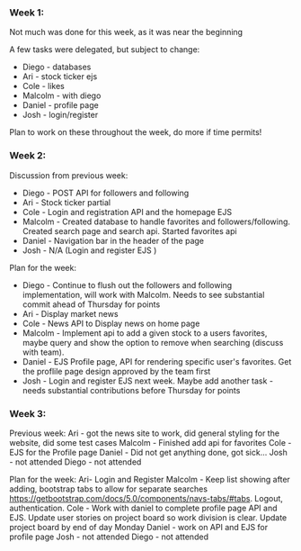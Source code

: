 ### Week 1:
Not much was done for this week, as it was near the beginning

A few tasks were delegated, but subject to change:
- Diego - databases
- Ari - stock ticker ejs
- Cole - likes 
- Malcolm - with diego
- Daniel - profile page
- Josh - login/register

Plan to work on these throughout the week, do more if time permits!

### Week 2:

Discussion from previous week:
- Diego - POST API for followers and following
- Ari - Stock ticker partial
- Cole - Login and registration API and the homepage EJS
- Malcolm - Created database to handle favorites and followers/following. Created search page and search api. Started favorites api
- Daniel - Navigation bar in the header of the page
- Josh - N/A (Login and register EJS )

Plan for the week:
- Diego - Continue to flush out the followers and following implementation, will work with Malcolm. Needs to see substantial commit ahead of Thursday for points
- Ari - Display market news
- Cole -  News API to Display news on home page 
- Malcolm - Implement api to add a given stock to a users favorites, maybe query and show the option to remove when searching (discuss with team).
- Daniel - EJS Profile page, API for rendering specific user's favorites. Get the proflile page design approved by the team first
- Josh - Login and register EJS next week. Maybe add another task - needs substantial contributions before Thursday for points

### Week 3:

Previous week:
Ari - got the news site to work, did general styling for the website, did some test cases
Malcolm - Finished add api for favorites
Cole - EJS for the Profile page
Daniel - Did not get anything done, got sick...
Josh - not attended
Diego - not attended

Plan for the week:
Ari- Login and Register
Malcolm - Keep list showing after adding, bootstrap tabs to allow for separate searches https://getbootstrap.com/docs/5.0/components/navs-tabs/#tabs. Logout, authentication.
Cole - Work with daniel to complete profile page API and EJS. Update user stories on project board so work division is clear. Update project board by end of day Monday
Daniel - work on API and EJS for profile page
Josh - not attended
Diego - not attended